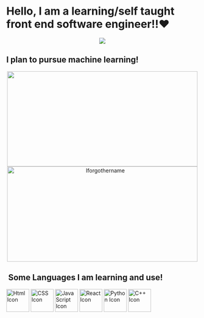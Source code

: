 <H1>Hello, I am a learning/self taught front end software engineer‼❤</H1> 
<p align="center">
  <img src="https://i.pinimg.com/1200x/04/61/27/046127230a10842ea07ec0f50f9a48de.jpg">
<h2>I plan to pursue machine learning!</h2>
  <p align="center">
<img src="https://media.tenor.com/KIy1yJZYtUcAAAAM/konata-izumi-izumi-konata.gif" width="500" height="250">
<img src="https://i.pinimg.com/736x/b3/e4/f4/b3e4f44d55628f36420ca76741665717.jpg" alt="Iforgothername"width="500" height="250" >
 <!---->

<h2> &nbsp;Some Languages I am learning and use! </h2>
 <p align="left">
  <img src="https://cdn.jsdelivr.net/gh/devicons/devicon@latest/icons/html5/html5-original-wordmark.svg" alt="Html Icon" width="60" height="60"/>
  <img src="https://cdn.jsdelivr.net/gh/devicons/devicon@latest/icons/css3/css3-original-wordmark.svg" alt="CSS Icon" Width="60" Height="60" />
  <img src="https://cdn.jsdelivr.net/gh/devicons/devicon@latest/icons/javascript/javascript-original.svg" alt="JavaScript Icon" Width="60" Height="60" />
  <img src="https://cdn.jsdelivr.net/gh/devicons/devicon@latest/icons/react/react-original-wordmark.svg" alt="React Icon" Width="60" Height="60" />
  <img src="https://cdn.jsdelivr.net/gh/devicons/devicon@latest/icons/python/python-original-wordmark.svg" alt="Python Icon" Width="60" Height="60"  />
  <img src="https://cdn.jsdelivr.net/gh/devicons/devicon@latest/icons/cplusplus/cplusplus-original.svg" alt="C++ Icon" Width="60" Height="60" />
          
          
          
          
